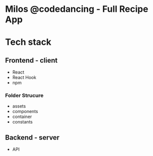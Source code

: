 # Milos @codedancing - Full Recipe App

# Tech stack

## Frontend - client
- React
- React Hook
- npm

### Folder Strucure
- assets
- components
- container
- constants

## Backend - server
- API